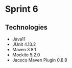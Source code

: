 # Sprint 6 
## Technologies
- Java11
- JUnit 4.13.2
- Maven 3.8.1
- Mockito 5.2.0
- Jacoco Maven Plugin 0.8.8
